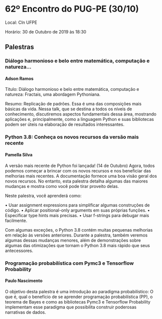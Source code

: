# 62º Encontro do PUG-PE (30/10)

Local:  CIn UFPE 

Horário:  30 de Outubro de 2019 às 18:30 

## Palestras

### Diálogo harmonioso e belo entre matemática, computação e natureza...
#### Adson Ramos
Titulo: Diálogo harmonioso e belo entre matemática, computação e natureza: Fractais, uma abordagem Pythoniana.

Resumo: Replicação de padrões. Essa é uma das composições mais básicas da vida. Nessa talk, que se destina a todos os níveis de conhecimento, discutiremos aspectos fundamentais dessa área, mostrando aplicações e, principalmente, como a linguagem Python e suas bibliotecas podem ser úteis na elaboração de resultados interessantes.

### Python 3.8: Conheça os novos recursos da versão mais recente
#### Pamella Silva
A versão mais recente de Python foi lançada! (14 de Outubro) Agora, todos podemos começar a brincar com os novos recursos e nos beneficiar das melhorias mais recentes. A documentação fornece uma boa visão geral dos novos recursos. No entanto, esta palestra detalha algumas das maiores mudanças e mostra como você pode tirar proveito delas.

Neste palestra, você aprenderá como:

• Usar assignment expressions para simplificar algumas construções de código.
• Aplicar positional-only arguments em suas próprias funções.
• Especificar type hints mais precisas.
• Usar f-strings para debugar mais facilmente.


Com algumas exceções, o Python 3.8 contém muitas pequenas melhorias em relação às versões anteriores. Durante a palestra, também veremos algumas dessas mudanças menores, além de demonstrações sobre algumas das otimizações que tornam o Python 3.8 mais rápido que seus antecessores.

### Programação probabilística com Pymc3 e Tensorflow Probability
#### Paulo Nascimento
O objetivo desta palestra é uma introdução ao paradigma probabilístico: O que é, qual o benefício de se aprender programação probabilística (PP), o teorema de Bayes e como as bibliotecas Pymc3 e Tensorflow Probability implementam esse paradigma que possibilita construir poderosas narrativas de dados.
